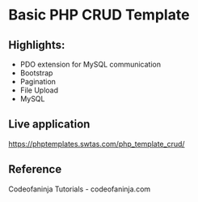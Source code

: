 # Basic PHP CRUD Template

## Highlights:

* PDO extension for MySQL communication
* Bootstrap
* Pagination
* File Upload
* MySQL

## Live application
https://phptemplates.swtas.com/php_template_crud/

## Reference
Codeofaninja Tutorials - codeofaninja.com
